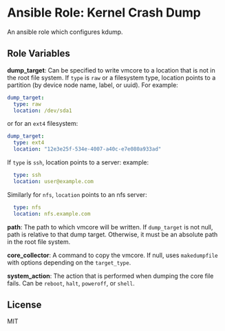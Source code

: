 
# Ansible Role: Kernel Crash Dump

An ansible role which configures kdump.

## Role Variables

**dump_target**: Can be specified to write vmcore to a location that is not in
the root file system. If `type` is `raw` or a filesystem type, location points
to a partition (by device node name, label, or uuid). For example:

```yaml
dump_target:
  type: raw
  location: /dev/sda1
```

or for an `ext4` filesystem:

```yaml
dump_target:
  type: ext4
  location: "12e3e25f-534e-4007-a40c-e7e080a933ad"
```

If `type` is `ssh`, location points to a server:
example:

```yaml
  type: ssh
  location: user@example.com
```

Similarly for `nfs`, `location` points to an nfs server:

```yaml
  type: nfs
  location: nfs.example.com
```

**path**: The path to which vmcore will be written. If `dump_target` is not
null, path is relative to that dump target. Otherwise, it must be an absolute
path in the root file system.

**core_collector**: A command to copy the vmcore. If null, uses `makedumpfile`
with options depending on the `target_type`.

**system_action**:
  The action that is performed when dumping the core file fails. Can be
  `reboot`, `halt`, `poweroff`, or `shell`.

## License

MIT
